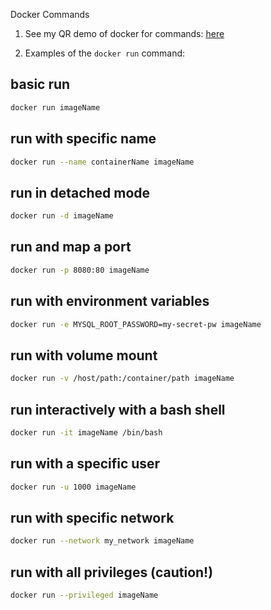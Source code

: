 Docker Commands

1. See my QR demo of docker for commands: [here](https://github.com/kaw393939/improved-qr-docker-2024)

2. Examples of the `docker run` command:
## basic run
```bash
docker run imageName
```
## run with specific name
```bash
docker run --name containerName imageName
```
## run in detached mode
```bash
docker run -d imageName
```
## run and map a port
```bash
docker run -p 8080:80 imageName
```
## run with environment variables
```bash
docker run -e MYSQL_ROOT_PASSWORD=my-secret-pw imageName
```
## run with volume mount
```bash
docker run -v /host/path:/container/path imageName
```
## run interactively with a bash shell
```bash
docker run -it imageName /bin/bash
```
## run with a specific user
```bash
docker run -u 1000 imageName
```
## run with specific network
```bash
docker run --network my_network imageName
```
## run with all privileges (caution!)
```bash
docker run --privileged imageName
```
